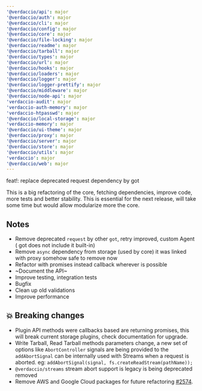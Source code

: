```yaml
---
'@verdaccio/api': major
'@verdaccio/auth': major
'@verdaccio/cli': major
'@verdaccio/config': major
'@verdaccio/core': major
'@verdaccio/file-locking': major
'@verdaccio/readme': major
'@verdaccio/tarball': major
'@verdaccio/types': major
'@verdaccio/url': major
'@verdaccio/hooks': major
'@verdaccio/loaders': major
'@verdaccio/logger': major
'@verdaccio/logger-prettify': major
'@verdaccio/middleware': major
'@verdaccio/node-api': major
'verdaccio-audit': major
'verdaccio-auth-memory': major
'verdaccio-htpasswd': major
'@verdaccio/local-storage': major
'verdaccio-memory': major
'@verdaccio/ui-theme': major
'@verdaccio/proxy': major
'@verdaccio/server': major
'@verdaccio/store': major
'@verdaccio/utils': major
'verdaccio': major
'@verdaccio/web': major
---
```


feat!: replace deprecated request dependency by got

This is a big refactoring of the core, fetching dependencies, improve code, more tests and better stability. This is essential for the next release, will take some time but would allow modularize more the core.

## Notes

- Remove deprecated `request` by other `got`, retry improved, custom Agent ( got does not include it built-in)
- Remove `async` dependency from storage (used by core) it was linked with proxy somehow safe to remove now
- Refactor with promises instead callback wherever is possible
- ~Document the API~
- Improve testing, integration tests
- Bugfix
- Clean up old validations
- Improve performance

## 💥 Breaking changes

- Plugin API methods were callbacks based are returning promises, this will break current storage plugins, check documentation for upgrade.
- Write Tarball, Read Tarball methods parameters change, a new set of options like `AbortController` signals are being provided to the `addAbortSignal` can be internally used with Streams when a request is aborted. eg: `addAbortSignal(signal, fs.createReadStream(pathName));`
- `@verdaccio/streams` stream abort support is legacy is being deprecated removed
- Remove AWS and Google Cloud packages for future refactoring [#2574](https://github.com/verdaccio/verdaccio/pull/2574).
